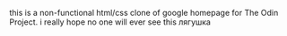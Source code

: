 this is a non-functional html/css clone of google homepage for The Odin Project.
i really hope no one will ever see this
лягушка